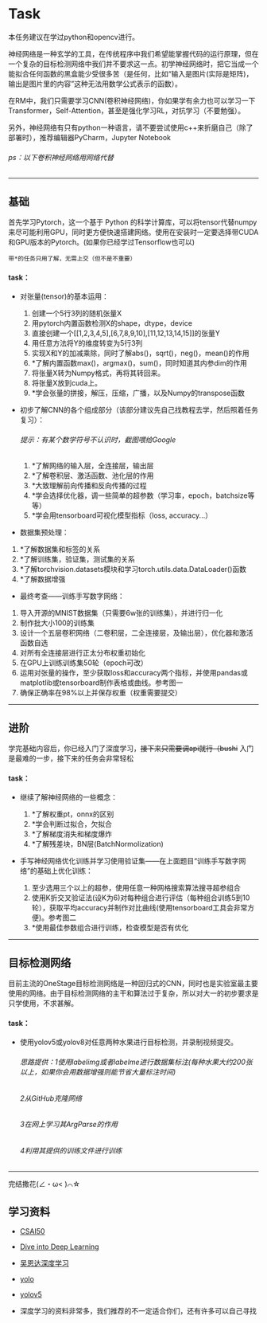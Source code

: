 
# Task
本任务建议在学过python和opencv进行。

神经网络是一种玄学的工具，在传统程序中我们希望能掌握代码的运行原理，但在一个复杂的目标检测网络中我们并不要求这一点。初学神经网络时，把它当成一个能拟合任何函数的黑盒能少受很多苦（是任何，比如“输入是图片(实际是矩阵)，输出是图片里的内容”这种无法用数学公式表示的函数）。

在RM中，我们只需要学习CNN(卷积神经网络)，你如果学有余力也可以学习一下Transformer，Self-Attention，甚至是强化学习RL，对抗学习（不要勉强）。

另外，神经网络有只有python一种语言，请不要尝试使用c++来折磨自己（除了部署时），推荐编辑器PyCharm，Jupyter Notebook

###### ps：以下卷积神经网络用网络代替

---

## 基础

首先学习Pytorch，这一个基于 Python 的科学计算库，可以将tensor代替numpy来尽可能利用GPU，同时更方便快速搭建网络。使用在安装时一定要选择带CUDA和GPU版本的Pytorch。(如果你已经学过Tensorflow也可以)

```
带*的任务只用了解，无需上交（但不是不重要）
```

#### task：

- 对张量(tensor)的基本运用：
  1. 创建一个5行3列的随机张量X
  2. 用pytorch内置函数检测X的shape，dtype，device
  3. 直接创建一个[[1,2,3,4,5],[6,7,8,9,10],[11,12,13,14,15]]的张量Y
  4. 用任意方法将Y的维度转变为5行3列
  5. 实现X和Y的加减乘除，同时了解abs()，sqrt()，neg()，mean()的作用
  6. *了解内置函数max()，argmax()，sum()，同时知道其内参dim的作用
  7. 将张量X转为Numpy格式，再将其转回来。
  8. 将张量X放到cuda上。
  9. *学会张量的拼接，解压，压缩，广播，以及Numpy的transpose函数

- 初步了解CNN的各个组成部分（该部分建议先自己找教程去学，然后照着任务复习）：

  ######   提示：有某个数学符号不认识时，截图喂给Google

  1. *了解网络的输入层，全连接层，输出层
  2. *了解卷积层、激活函数、池化层的作用
  3. *大致理解前向传播和反向传播的过程
  4. *学会选择优化器，调一些简单的超参数（学习率，epoch，batchsize等等）
  5. *学会用tensorboard可视化模型指标（loss, accuracy...）

-  数据集预处理：
  1. *了解数据集和标签的关系
  2. *了解训练集，验证集，测试集的关系
  3. *了解torchvision.datasets模块和学习torch.utils.data.DataLoader()函数
  4. *了解数据增强

-  最终考查——训练手写数字网络：
  1. 导入开源的MNIST数据集（只需要6w张的训练集），并进行归一化
  2. 制作批大小100的训练集
  3. 设计一个五层卷积网络（二卷积层，二全连接层，及输出层），优化器和激活函数自选
  4. 对所有全连接层进行正太分布权重初始化
  5. 在GPU上训练训练集50轮（epoch可改）
  6. 运用对张量的操作，至少获取loss和accuracy两个指标，并使用pandas或matplotlib或tensorboard制作表格或曲线。参考图一
  7. 确保正确率在98%以上并保存权重（权重需要提交）

------



## 进阶

学完基础内容后，你已经入门了深度学习，~~接下来只需要调api就行（bushi~~  入门是最难的一步，接下来的任务会非常轻松

#### task：

- 继续了解神经网络的一些概念：
  1. *了解权重pt，onnx的区别
  2. *学会判断过拟合，欠拟合
  3. *了解梯度消失和梯度爆炸
  4. *了解残差块，BN层(BatchNormolization)

- 手写神经网络优化训练并学习使用验证集——在上面题目“训练手写数字网络”的基础上优化训练：
  1. 至少选用三个以上的超参，使用任意一种网格搜索算法搜寻超参组合
  2. 使用K折交叉验证法(设K为6)对每种组合进行评估（每种组合训练5到10轮），获取平均accuracy并制作对比曲线(使用tensorboard工具会非常方便)。参考图二
  3. *使用最佳参数组合进行训练，检查模型是否有优化

***

## 目标检测网络

目前主流的OneStage目标检测网络是一种回归式的CNN，同时也是实验室最主要使用的网络。由于目标检测网络的主干和算法过于复杂，所以对大一的初步要求是只学使用，不求甚解。

#### task：

- 使用yolov5或yolov8对任意两种水果进行目标检测，并录制视频提交。

  ######    思路提供：1使用labelimg或者labelme进行数据集标注(每种水果大约200张以上，如果你会用数据增强则能节省大量标注时间)  

  ######                       2从GitHub克隆网络

  ######                       3在网上学习其ArgParse的作用

  ######                       4利用其提供的训练文件进行训练

***



完结撒花(∠・ω< )⌒☆



## 学习资料

+ [CSAI50](https://www.bilibili.com/video/BV1ua4y1d7oK/?spm_id_from=333.337.search-card.all.click)

+ [Dive into Deep Learning](https://d2l.ai/)

+ [吴恩达深度学习](https://www.bilibili.com/video/BV1ev4y1U7j2/?spm_id_from=333.337.search-card.all.click)
+ [yolo](https://pjreddie.com/darknet/yolo/)
+ [yolov5](https://github.com/ultralytics/yolov5)
+ 深度学习的资料非常多，我们推荐的不一定适合你们，还有许多可以自己寻找
